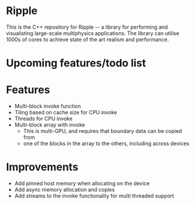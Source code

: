 # Ripple

This is the C++ repository for Ripple -- a library for performing and
visualisting large-scale multiphysics applications. The library can utilise 1000s
of cores to achieve state of the art realism and performance.

# Upcoming features/todo list

# Features

- Multi-block invoke function
- Tiling based on cache size for CPU invoke
- Threads for CPU invoke
- Multi-block array with invoke
  - This is multi-GPU, and requires that boundary data can be copied from
  - one of the blocks in the array to the others, including across devices

# Improvements

- Add pinned host memory when allocating on the device
- Add async memory allocation and copies
- Add streams to the invoke functionality for multi threaded support

